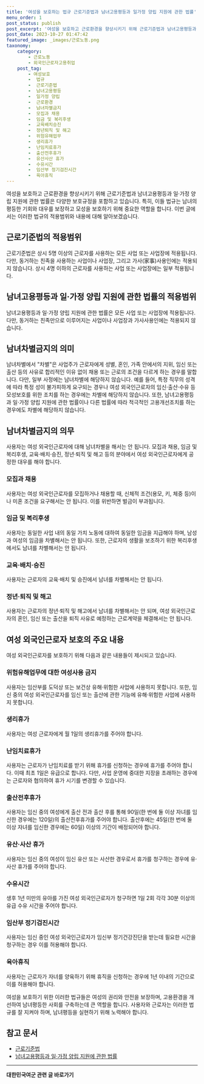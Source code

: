 ```yaml
---
title: '여성을 보호하는 법규 근로기준법과 남녀고용평등과 일가정 양립 지원에 관한 법률'
menu_order: 1
post_status: publish
post_excerpt: '여성을 보호하고 근로환경을 향상시키기 위해 근로기준법과 남녀고용평등과 일 가정 양립 지원에 관한 법률은 다양한 보호규정을 포함하고 있습니다. 특히, 이들 법규는 남녀의 평등한 기회와 대우를 보장하고 모성을 보호하기 위해 중요한 역할을 합니다. 이번 글에서는 이러한 법규의 적용범위와 내용에 대해 알아보겠습니다.'
post_date: 2023-10-27 01:47:42
featured_image: _images/근로노동.png
taxonomy:
    category:
        - 근로노동
        - 외국인근로자고용취업
    post_tag:
        - 여성보호
        -  법규
        -  근로기준법
        -  남녀고용평등
        -  일가정 양립
        -  근로환경
        -  남녀차별금지
        -  모집과 채용
        -  임금 및 복리후생
        -  교육배치승진
        -  정년퇴직 및 해고
        -  위험유해업무
        -  생리휴가
        -  난임치료휴가
        -  출산전후휴가
        -  유산사산 휴가
        -  수유시간
        -  임산부 정기검진시간
        -  육아휴직
---
```



여성을 보호하고 근로환경을 향상시키기 위해 근로기준법과 남녀고용평등과 일·가정 양립 지원에 관한 법률은 다양한 보호규정을 포함하고 있습니다. 특히, 이들 법규는 남녀의 평등한 기회와 대우를 보장하고 모성을 보호하기 위해 중요한 역할을 합니다. 이번 글에서는 이러한 법규의 적용범위와 내용에 대해 알아보겠습니다.

## 근로기준법의 적용범위
근로기준법은 상시 5명 이상의 근로자를 사용하는 모든 사업 또는 사업장에 적용됩니다. 다만, 동거하는 친족을 사용하는 사업이나 사업장, 그리고 가사(家事)사용인에는 적용되지 않습니다. 상시 4명 이하의 근로자를 사용하는 사업 또는 사업장에는 일부 적용됩니다.

## 남녀고용평등과 일·가정 양립 지원에 관한 법률의 적용범위
남녀고용평등과 일·가정 양립 지원에 관한 법률은 모든 사업 또는 사업장에 적용됩니다. 다만, 동거하는 친족만으로 이루어지는 사업이나 사업장과 가사사용인에는 적용되지 않습니다.

## 남녀차별금지의 의미
남녀차별에서 "차별"은 사업주가 근로자에게 성별, 혼인, 가족 안에서의 지위, 임신 또는 출산 등의 사유로 합리적인 이유 없이 채용 또는 근로의 조건을 다르게 하는 경우를 말합니다. 다만, 일부 사정에는 남녀차별에 해당하지 않습니다. 예를 들어, 특정 직무의 성격에 따라 특정 성이 불가피하게 요구되는 경우나 여성 외국인근로자의 임신·출산·수유 등 모성보호를 위한 조치를 하는 경우에는 차별에 해당하지 않습니다. 또한, 남녀고용평등과 일·가정 양립 지원에 관한 법률이나 다른 법률에 따라 적극적인 고용개선조치를 하는 경우에도 차별에 해당하지 않습니다.

## 남녀차별금지의 의무
사용자는 여성 외국인근로자에 대해 남녀차별을 해서는 안 됩니다. 모집과 채용, 임금 및 복리후생, 교육·배치·승진, 정년·퇴직 및 해고 등의 분야에서 여성 외국인근로자에게 공정한 대우를 해야 합니다.

### 모집과 채용
사용자는 여성 외국인근로자를 모집하거나 채용할 때, 신체적 조건(용모, 키, 체중 등)이나 미혼 조건을 요구해서는 안 됩니다. 이를 위반하면 벌금이 부과됩니다.

### 임금 및 복리후생
사용자는 동일한 사업 내의 동일 가치 노동에 대하여 동일한 임금을 지급해야 하며, 남성과 여성의 임금을 차별해서는 안 됩니다. 또한, 근로자의 생활을 보조하기 위한 복리후생에서도 남녀를 차별해서는 안 됩니다.

### 교육·배치·승진
사용자는 근로자의 교육·배치 및 승진에서 남녀를 차별해서는 안 됩니다.

### 정년·퇴직 및 해고
사용자는 근로자의 정년·퇴직 및 해고에서 남녀를 차별해서는 안 되며, 여성 외국인근로자의 혼인, 임신 또는 출산을 퇴직 사유로 예정하는 근로계약을 체결해서는 안 됩니다.

## 여성 외국인근로자 보호의 주요 내용
여성 외국인근로자를 보호하기 위해 다음과 같은 내용들이 제시되고 있습니다.

### 위험유해업무에 대한 여성사용 금지
사용자는 임산부를 도덕상 또는 보건상 유해·위험한 사업에 사용하지 못합니다. 또한, 임신 중의 여성 외국인근로자를 임신 또는 출산에 관한 기능에 유해·위험한 사업에 사용하지 못합니다.

### 생리휴가
사용자는 여성 근로자에게 월 1일의 생리휴가를 주어야 합니다.

### 난임치료휴가
사용자는 근로자가 난임치료를 받기 위해 휴가를 신청하는 경우에 휴가를 주어야 합니다. 이때 최초 1일은 유급으로 합니다. 다만, 사업 운영에 중대한 지장을 초래하는 경우에는 근로자와 협의하여 휴가 시기를 변경할 수 있습니다.

### 출산전후휴가
사용자는 임신 중의 여성에게 출산 전과 출산 후를 통해 90일(한 번에 둘 이상 자녀를 임신한 경우에는 120일)의 출산전후휴가를 주어야 합니다. 출산후에는 45일(한 번에 둘 이상 자녀를 임신한 경우에는 60일) 이상의 기간이 배정되어야 합니다.

### 유산·사산 휴가
사용자는 임신 중의 여성이 임신 유산 또는 사산한 경우로서 휴가를 청구하는 경우에 유·사산 휴가를 주어야 합니다.

### 수유시간
생후 1년 미만의 유아를 가진 여성 외국인근로자가 청구하면 1일 2회 각각 30분 이상의 유급 수유 시간을 주어야 합니다.

### 임산부 정기검진시간
사용자는 임신 중인 여성 외국인근로자가 임신부 정기건강진단을 받는데 필요한 시간을 청구하는 경우 이를 허용해야 합니다.

### 육아휴직
사용자는 근로자가 자녀를 양육하기 위해 휴직을 신청하는 경우에 1년 이내의 기간으로 이를 허용해야 합니다.

여성을 보호하기 위한 이러한 법규들은 여성의 권리와 안전을 보장하며, 고용환경을 개선하여 남녀평등한 사회를 구축하는데 큰 역할을 합니다. 사용자와 근로자는 이러한 법규를 잘 지켜야 하며, 남녀평등을 실현하기 위해 노력해야 합니다.

## 참고 문서
- [근로기준법](링크1)
- [남녀고용평등과 일·가정 양립 지원에 관한 법률](링크2)

<!-- wp:separator -->
<hr class="wp-block-separator has-alpha-channel-opacity"/>
<!-- /wp:separator -->

<!-- wp:group {"backgroundColor":"base","layout":{"type":"constrained"}} -->
<div class="wp-block-group has-base-background-color has-background"><!-- wp:paragraph {"align":"center","fontSize":"medium"} -->
<p class="has-text-align-center has-large-font-size"><strong>대한민국여군 관련 글 바로가기</strong></p>
<!-- /wp:paragraph -->


<!-- wp:latest-posts
{"categories":[{"id":7224,"count":19,"description":"","link":"https://uknowlaw.com/category/%eb%8c%80%ed%95%9c%eb%af%bc%ea%b5%ad%ec%97%ac%ea%b5%b0/","name":"대한민국여군","slug":"대한민국여군","taxonomy":"category","parent":0,"meta":[],"_links":{"self":[{"href":"https://uknowlaw.com/wp-json/wp/v2/categories/7224"}],"collection":[{"href":"https://uknowlaw.com/wp-json/wp/v2/categories"}],"about":[{"href":"https://uknowlaw.com/wp-json/wp/v2/taxonomies/category"}],"wp:post_type":[{"href":"https://uknowlaw.com/wp-json/wp/v2/posts?categories=7224"}],"curies":[{"name":"wp","href":"https://api.w.org/{rel}","templated":true}]}}],"postsToShow":100,"excerptLength":28,"postLayout":"grid","columns":2,"featuredImageAlign":"left","featuredImageSizeSlug":"large","fontSize":18px} /--></div>
<!-- /wp:group -->